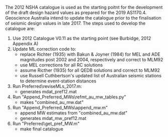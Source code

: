 The 2012 NSHA catalogue is used as the starting poitnt for the development of the draft design hazard values as prepared for the 2019 AS1170.4.  Geoscience Australia intend to update the catalogue prior to the finalisation of seismic design values in late 2017.  The steps used to develop the catalogue are:

1) Use 2012 Catalogue V0.11 as the starting point (see Burbidge, 2012 Appendix A)
2) Update ML correction code to:
	- replace Richter (1935) with Bakun & Joyner (1984) for MEL and ADE magnitudes post 2002 and 2004, respectively and correct to MLM92
	- use MEL corrections for all RC solutions
	- assume Ricther (1935) for all QEDB solutions and correct to MLM92
	- use Russell Cuthbertson's updated list of Australian seismic stations to determine event-station distances
3) Run Preferred\reviseMLs_2017.m:
	- generates mdat_pref12.mat
4) Run "Append_Preferred_MWs\refmt_au_mw_tables.py"
	- makes "combined_au_mw.dat"
5) Run "Append_Preferred_MWs\append_mw.m"
	- append MW estimates from "combined_au_mw.dat"
	- generates mdat_mw_pref12.mat
6) Run "Preferred\get_pref_MW.m"
	- make final catalogue
